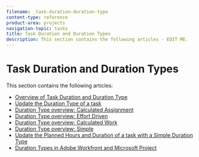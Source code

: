 ```yaml
---
filename: _task-duration-duration-type
content-type: reference
product-area: projects
navigation-topic: tasks
title: Task Duration and Duration Types
description: This section contains the following articles - EDIT ME.
---
```


# Task Duration and Duration Types

This section contains the following articles:

* [Overview of Task Duration and Duration Type](../../../manage-work/tasks/taskdurtn/task-duration-and-duration-type.md) 
* [Update the Duration Type of a task](../../../manage-work/tasks/taskdurtn/update-duration-type-of-task.md) 
* [Duration Type overview: Calculated Assignment](../../../manage-work/tasks/taskdurtn/calculated-assignment.md) 
* [Duration Type overview: Effort Driven](../../../manage-work/tasks/taskdurtn/effort-driven.md) 
* [Duration Type overview: Calculated Work](../../../manage-work/tasks/taskdurtn/calculated-work.md) 
* [Duration Type overview: Simple](../../../manage-work/tasks/taskdurtn/simple-duration-type.md) 
* [Update the Planned Hours and Duration of a task with a Simple Duration Type](../../../manage-work/tasks/taskdurtn/update-planned-hours-duration-for-simple-duration-task.md) 
* [Duration Types in Adobe Workfront and Microsoft Project](../../../manage-work/tasks/taskdurtn/workfront-ms-project-duration-types.md)

&nbsp;
